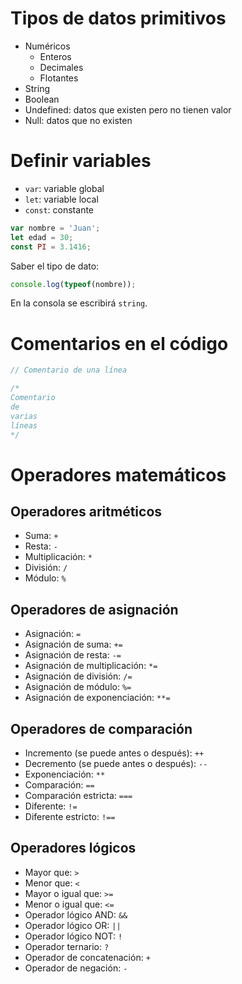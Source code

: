 # Tipos de datos primitivos

- Numéricos
  - Enteros
  - Decimales
  - Flotantes
- String
- Boolean
- Undefined: datos que existen pero no tienen valor
- Null: datos que no existen

# Definir variables

- `var`: variable global
- `let`: variable local
- `const`: constante

```javascript
var nombre = 'Juan';
let edad = 30;
const PI = 3.1416;
```

Saber el tipo de dato:
    
```javascript
console.log(typeof(nombre));
```
En la consola se escribirá `string`.

# Comentarios en el código

```javascript
// Comentario de una línea

/*
Comentario
de
varias
líneas
*/
```

# Operadores matemáticos

## Operadores aritméticos
- Suma: `+`
- Resta: `-`
- Multiplicación: `*`
- División: `/`
- Módulo: `%`

## Operadores de asignación
- Asignación: `=`
- Asignación de suma: `+=`
- Asignación de resta: `-=`
- Asignación de multiplicación: `*=`
- Asignación de división: `/=`
- Asignación de módulo: `%=`
- Asignación de exponenciación: `**=`

## Operadores de comparación
- Incremento (se puede antes o después): `++`
- Decremento (se puede antes o después): `--`
- Exponenciación: `**`
- Comparación: `==`
- Comparación estricta: `===`
- Diferente: `!=`
- Diferente estricto: `!==`

## Operadores lógicos
- Mayor que: `>`
- Menor que: `<`
- Mayor o igual que: `>=`
- Menor o igual que: `<=`
- Operador lógico AND: `&&`
- Operador lógico OR: `||`
- Operador lógico NOT: `!`
- Operador ternario: `?`
- Operador de concatenación: `+`
- Operador de negación: `-`


